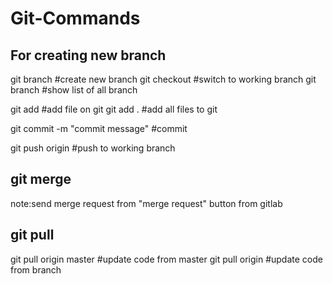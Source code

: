 # Git-Commands


## For creating new branch

git branch <branch name> #create new branch
git checkout <branch name> #switch to working branch
git branch #show list of all branch

git add <filename> #add file on git
git add . #add all files to git

git commit -m "commit message" #commit

git push origin <branch name> #push to working branch

## git merge
note:send merge request from "merge request" button from gitlab

## git pull
git pull origin master #update code from master
git pull origin <branch name> #update code from branch
